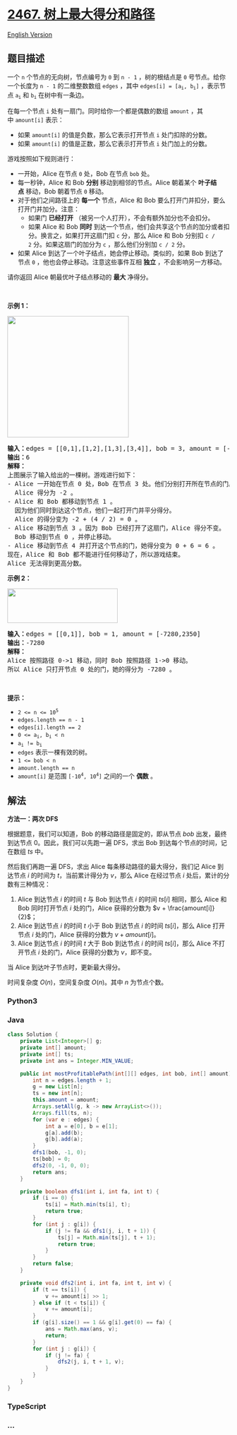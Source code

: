 # [2467. 树上最大得分和路径](https://leetcode.cn/problems/most-profitable-path-in-a-tree)

[English Version](/solution/2400-2499/2467.Most%20Profitable%20Path%20in%20a%20Tree/README_EN.md)

## 题目描述

<!-- 这里写题目描述 -->

<p>一个 <code>n</code>&nbsp;个节点的无向树，节点编号为&nbsp;<code>0</code>&nbsp;到&nbsp;<code>n - 1</code>&nbsp;，树的根结点是&nbsp;<code>0</code>&nbsp;号节点。给你一个长度为 <code>n - 1</code>&nbsp;的二维整数数组&nbsp;<code>edges</code>&nbsp;，其中&nbsp;<code>edges[i] = [a<sub>i</sub>, b<sub>i</sub>]</code>&nbsp;，表示节点&nbsp;<code>a<sub>i</sub></code> 和&nbsp;<code>b<sub>i</sub></code>&nbsp;在树中有一条边。</p>

<p>在每一个节点&nbsp;<code>i</code>&nbsp;处有一扇门。同时给你一个都是偶数的数组&nbsp;<code>amount</code>&nbsp;，其中&nbsp;<code>amount[i]</code>&nbsp;表示：</p>

<ul>
	<li>如果 <code>amount[i]</code>&nbsp;的值是负数，那么它表示打开节点&nbsp;<code>i</code>&nbsp;处门扣除的分数。</li>
	<li>如果 <code>amount[i]</code>&nbsp;的值是正数，那么它表示打开节点 <code>i</code>&nbsp;处门加上的分数。</li>
</ul>

<p>游戏按照如下规则进行：</p>

<ul>
	<li>一开始，Alice 在节点&nbsp;<code>0</code>&nbsp;处，Bob 在节点&nbsp;<code>bob</code>&nbsp;处。</li>
	<li>每一秒钟，Alice 和 Bob <strong>分别</strong>&nbsp;移动到相邻的节点。Alice 朝着某个&nbsp;<strong>叶子结点</strong>&nbsp;移动，Bob 朝着节点&nbsp;<code>0</code>&nbsp;移动。</li>
	<li>对于他们之间路径上的 <strong>每一个</strong>&nbsp;节点，Alice 和 Bob 要么打开门并扣分，要么打开门并加分。注意：
	<ul>
		<li>如果门 <strong>已经打开</strong>&nbsp;（被另一个人打开），不会有额外加分也不会扣分。</li>
		<li>如果&nbsp;Alice 和 Bob <strong>同时</strong>&nbsp;到达一个节点，他们会共享这个节点的加分或者扣分。换言之，如果打开这扇门扣&nbsp;<code>c</code>&nbsp;分，那么&nbsp;Alice 和 Bob 分别扣&nbsp;<code>c / 2</code>&nbsp;分。如果这扇门的加分为&nbsp;<code>c</code>&nbsp;，那么他们分别加&nbsp;<code>c / 2</code>&nbsp;分。</li>
	</ul>
	</li>
	<li>如果 Alice 到达了一个叶子结点，她会停止移动。类似的，如果&nbsp;Bob 到达了节点&nbsp;<code>0</code>&nbsp;，他也会停止移动。注意这些事件互相 <strong>独立</strong>&nbsp;，不会影响另一方移动。</li>
</ul>

<p>请你返回&nbsp;Alice 朝最优叶子结点移动的 <strong>最大</strong>&nbsp;净得分。</p>

<p>&nbsp;</p>

<p><strong>示例 1：</strong></p>

<p><img alt="" src="https://fastly.jsdelivr.net/gh/doocs/leetcode@main/solution/2400-2499/2467.Most%20Profitable%20Path%20in%20a%20Tree/images/eg1.png" style="width: 275px; height: 275px;"></p>

<pre><b>输入：</b>edges = [[0,1],[1,2],[1,3],[3,4]], bob = 3, amount = [-2,4,2,-4,6]
<b>输出：</b>6
<b>解释：</b>
上图展示了输入给出的一棵树。游戏进行如下：
- Alice 一开始在节点 0 处，Bob 在节点 3 处。他们分别打开所在节点的门。
  Alice 得分为 -2 。
- Alice 和 Bob 都移动到节点 1 。
&nbsp; 因为他们同时到达这个节点，他们一起打开门并平分得分。
&nbsp; Alice 的得分变为 -2 + (4 / 2) = 0 。
- Alice 移动到节点 3 。因为 Bob 已经打开了这扇门，Alice 得分不变。
&nbsp; Bob 移动到节点 0 ，并停止移动。
- Alice 移动到节点 4 并打开这个节点的门，她得分变为 0 + 6 = 6 。
现在，Alice 和 Bob 都不能进行任何移动了，所以游戏结束。
Alice 无法得到更高分数。
</pre>

<p><strong>示例 2：</strong></p>

<p><img alt="" src="https://fastly.jsdelivr.net/gh/doocs/leetcode@main/solution/2400-2499/2467.Most%20Profitable%20Path%20in%20a%20Tree/images/eg2.png" style="width: 250px; height: 78px;"></p>

<pre><b>输入：</b>edges = [[0,1]], bob = 1, amount = [-7280,2350]
<b>输出：</b>-7280
<b>解释：</b>
Alice 按照路径 0-&gt;1 移动，同时 Bob 按照路径 1-&gt;0 移动。
所以 Alice 只打开节点 0 处的门，她的得分为 -7280 。
</pre>

<p>&nbsp;</p>

<p><strong>提示：</strong></p>

<ul>
	<li><code>2 &lt;= n &lt;= 10<sup>5</sup></code></li>
	<li><code>edges.length == n - 1</code></li>
	<li><code>edges[i].length == 2</code></li>
	<li><code>0 &lt;= a<sub>i</sub>, b<sub>i</sub> &lt; n</code></li>
	<li><code>a<sub>i</sub> != b<sub>i</sub></code></li>
	<li><code>edges</code>&nbsp;表示一棵有效的树。</li>
	<li><code>1 &lt;= bob &lt; n</code></li>
	<li><code>amount.length == n</code></li>
	<li><code>amount[i]</code>&nbsp;是范围&nbsp;<code>[-10<sup>4</sup>, 10<sup>4</sup>]</code>&nbsp;之间的一个&nbsp;<strong>偶数</strong>&nbsp;。</li>
</ul>

## 解法

<!-- 这里可写通用的实现逻辑 -->

**方法一：两次 DFS**

根据题意，我们可以知道，Bob 的移动路径是固定的，即从节点 $bob$ 出发，最终到达节点 $0$。因此，我们可以先跑一遍 DFS，求出 Bob 到达每个节点的时间，记在数组 $ts$ 中。

然后我们再跑一遍 DFS，求出 Alice 每条移动路径的最大得分，我们记 Alice 到达节点 $i$ 的时间为 $t$，当前累计得分为 $v$，那么 Alice 在经过节点 $i$ 处后，累计的分数有三种情况：

1. Alice 到达节点 $i$ 的时间 $t$ 与 Bob 到达节点 $i$ 的时间 $ts[i]$ 相同，那么 Alice 和 Bob 同时打开节点 $i$ 处的门，Alice 获得的分数为 $v + \frac{amount[i]}{2}$；
1. Alice 到达节点 $i$ 的时间 $t$ 小于 Bob 到达节点 $i$ 的时间 $ts[i]$，那么 Alice 打开节点 $i$ 处的门，Alice 获得的分数为 $v + amount[i]$。
1. Alice 到达节点 $i$ 的时间 $t$ 大于 Bob 到达节点 $i$ 的时间 $ts[i]$，那么 Alice 不打开节点 $i$ 处的门，Alice 获得的分数为 $v$，即不变。

当 Alice 到达叶子节点时，更新最大得分。

时间复杂度 $O(n)$，空间复杂度 $O(n)$。其中 $n$ 为节点个数。

<!-- tabs:start -->

### **Python3**

<!-- 这里可写当前语言的特殊实现逻辑 -->



### **Java**

<!-- 这里可写当前语言的特殊实现逻辑 -->

```java
class Solution {
    private List<Integer>[] g;
    private int[] amount;
    private int[] ts;
    private int ans = Integer.MIN_VALUE;

    public int mostProfitablePath(int[][] edges, int bob, int[] amount) {
        int n = edges.length + 1;
        g = new List[n];
        ts = new int[n];
        this.amount = amount;
        Arrays.setAll(g, k -> new ArrayList<>());
        Arrays.fill(ts, n);
        for (var e : edges) {
            int a = e[0], b = e[1];
            g[a].add(b);
            g[b].add(a);
        }
        dfs1(bob, -1, 0);
        ts[bob] = 0;
        dfs2(0, -1, 0, 0);
        return ans;
    }

    private boolean dfs1(int i, int fa, int t) {
        if (i == 0) {
            ts[i] = Math.min(ts[i], t);
            return true;
        }
        for (int j : g[i]) {
            if (j != fa && dfs1(j, i, t + 1)) {
                ts[j] = Math.min(ts[j], t + 1);
                return true;
            }
        }
        return false;
    }

    private void dfs2(int i, int fa, int t, int v) {
        if (t == ts[i]) {
            v += amount[i] >> 1;
        } else if (t < ts[i]) {
            v += amount[i];
        }
        if (g[i].size() == 1 && g[i].get(0) == fa) {
            ans = Math.max(ans, v);
            return;
        }
        for (int j : g[i]) {
            if (j != fa) {
                dfs2(j, i, t + 1, v);
            }
        }
    }
}
```









### **TypeScript**



### **...**

```

```


